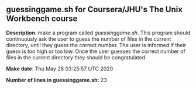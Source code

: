 ## guessinggame.sh for Coursera/JHU's The Unix Workbench course


**Description**: make a program called *guessinggame.sh*. This program should continuously ask the user to guess the number of files in the current directory, until they guess the correct number. The user is informed if their guess is too high or too low. Once the user guesses the correct number of files in the current directory they should be congratulated.

**Make date**: Thu May 28 03:25:57 UTC 2020

**Number of lines in guessinggame.sh:** 23
